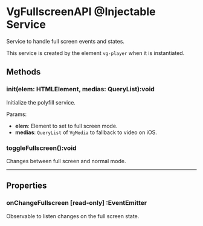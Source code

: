 # VgFullscreenAPI @Injectable Service

Service to handle full screen events and states.

This service is created by the element `vg-player` when it is instantiated.

## Methods

### init(elem: HTMLElement, medias: QueryList<VgMedia>):void

Initialize the polyfill service.

Params:
- **elem**: Element to set to full screen mode.
- **medias**: `QueryList` of `VgMedia` to fallback to video on iOS.

### toggleFullscreen():void

Changes between full screen and normal mode.

<hr>

## Properties

### onChangeFullscreen [read-only] :EventEmitter

Observable to listen changes on the full screen state.
